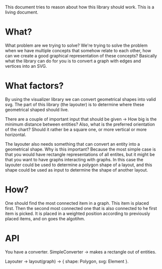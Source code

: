 This document tries to reason about how this library should work. This is a living document.

# What?

What problem are we trying to solve? We're trying to solve the problem when we have multiple concepts that somehow relate to each other, how can we create a good graphical representation of these concepts? Basically what the library can do for you is to convert a graph with edges and vertices into an SVG.

# What factors?

By using the visualizer library we can convert geometrical shapes into valid svg. The part of this library (the layouter) is to determine where these geometrical shaped should live.

There are a couple of important input that should be given -> How big is the minimum distance between entities? Also, what is the preferred orientation of the chart? Should it rather be a square one, or more vertical or more horizontal.

The layouter also needs something that can convert an entity into a geometrical shape. Why is this important? Because the most simple case is that you would have rectangle representations of all entites, but it might be that you want to have graphs interacting with graphs. In this case the layouter could be used to determine a polygon shape of a layout, and this shape could be used as input to determine the shape of another layout.

# How?

One should find the most connected item in a graph. This item is placed first. Then the second most connected one that is also connected to he first item is picked. It is placed in a weighted position according to previously placed items, and on goes the algotihm.

# API

You have a converter. SimpleConverter -> makes a rectangle out of entities.

Layouter -> layout(graph) -> { shape: Polygon, svg: Element }.
